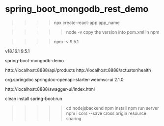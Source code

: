 # spring_boot_mongodb_rest_demo

>>>>npx create-react-app app_name

>>>>>node -v
 copy the version into pom.xml in npm 

>>>>npm -v
9.5.1

<nodeVersion>v18.16.1</nodeVersion>
                            <npmVersion>9.5.1</npmVersion>

spring-boot-mongodb-demo


http://localhost:8888/api/products
http://localhost:8888/actuator/health

<dependency>
            <groupId>org.springdoc</groupId>
            <artifactId>springdoc-openapi-starter-webmvc-ui</artifactId>
            <version>2.1.0</version>
        </dependency>

http://localhost:8888/swagger-ui/index.html

clean install spring-boot:run

>>>>>cd nodejsbackend
>>>npm install
>>npm run server
>>>npm i cors --save
cross origin resource sharing
